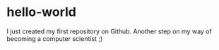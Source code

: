 # hello-world

I just created my first repository on Github.
Another step on my way of becoming a computer scientist ;)
